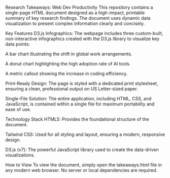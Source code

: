 Research Takeaways: Web Dev Productivity
This repository contains a single-page HTML document designed as a high-impact, printable summary of key research findings. The document uses dynamic data visualization to present complex information clearly and concisely.

Key Features
D3.js Infographics: The webpage includes three custom-built, non-interactive infographics created with the D3.js library to visualize key data points:

A bar chart illustrating the shift in global work arrangements.

A donut chart highlighting the high adoption rate of AI tools.

A metric callout showing the increase in coding efficiency.

Print-Ready Design: The page is styled with a dedicated print stylesheet, ensuring a clean, professional output on US Letter-sized paper.

Single-File Solution: The entire application, including HTML, CSS, and JavaScript, is contained within a single file for maximum portability and ease of use.

Technology Stack
HTML5: Provides the foundational structure of the document.

Tailwind CSS: Used for all styling and layout, ensuring a modern, responsive design.

D3.js (v7): The powerful JavaScript library used to create the data-driven visualizations.

How to View
To view the document, simply open the takeaways.html file in any modern web browser. No server or local dependencies are required.

